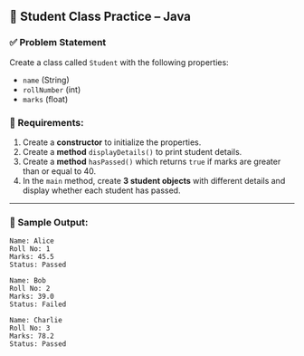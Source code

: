 ## 🔸 Student Class Practice – Java

### ✅ Problem Statement

Create a class called `Student` with the following properties:

- `name` (String)
- `rollNumber` (int)
- `marks` (float)

### 🎯 Requirements:

1. Create a **constructor** to initialize the properties.
2. Create a **method** `displayDetails()` to print student details.
3. Create a **method** `hasPassed()` which returns `true` if marks are greater than or equal to 40.
4. In the `main` method, create **3 student objects** with different details and display whether each student has passed.

---

### 🧠 Sample Output:
```aiignore
Name: Alice
Roll No: 1
Marks: 45.5
Status: Passed
```
```aiignore
Name: Bob
Roll No: 2
Marks: 39.0
Status: Failed
```
```aiignore
Name: Charlie
Roll No: 3
Marks: 78.2
Status: Passed
```




